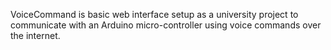 VoiceCommand is basic web interface setup as a university project to communicate with an Arduino micro-controller using voice commands over the internet.
